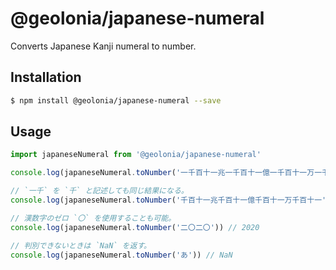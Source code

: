 # @geolonia/japanese-numeral

Converts Japanese Kanji numeral to number.

## Installation

```bash
$ npm install @geolonia/japanese-numeral --save
```

## Usage

```javascript
import japaneseNumeral from '@geolonia/japanese-numeral'

console.log(japaneseNumeral.toNumber('一千百十一兆一千百十一億一千百十一万一千百十一')) // 1111111111111111

// `一千` を `千` と記述しても同じ結果になる。
console.log(japaneseNumeral.toNumber('千百十一兆千百十一億千百十一万千百十一')) // 1111111111111111

// 漢数字のゼロ `〇` を使用することも可能。
console.log(japaneseNumeral.toNumber('二〇二〇')) // 2020

// 判別できないときは `NaN` を返す。
console.log(japaneseNumeral.toNumber('あ')) // NaN
```
